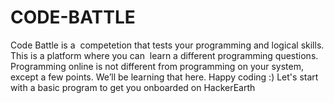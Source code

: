 # CODE-BATTLE
Code Battle is a  competetion that tests your programming and logical skills. This is a platform where you can  learn a different programming questions.  Programming online is not different from programming on your system, except a few points. We’ll be learning that here. Happy coding :)  Let's start with a basic program to get you onboarded on HackerEarth
